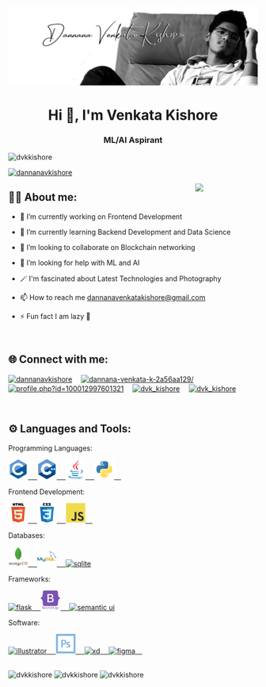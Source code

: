 <img src="https://github.com/dvkkishore/dvkkishore/blob/main/Untitled-1.jpg?raw=true">
<h1 align="center">Hi 👋, I'm Venkata Kishore</h1>
<h3 align="center">ML/AI Aspirant</h3>

<p align="left"> <img src="https://komarev.com/ghpvc/?username=dvkkishore&label=Profile%20views&color=0e75b6&style=flat" alt="dvkkishore" /> </p>

<p align="left"> <a href="https://twitter.com/dannanavkishore" target="blank"><img src="https://img.shields.io/twitter/follow/dannanavkishore?logo=twitter&style=for-the-badge" alt="dannanavkishore" /></a> </p>

<img align="right" src="https://media4.giphy.com/media/VekcnHOwOI5So/giphy.gif" width=25% >

<h2 align="left">👨‍💻 About me:</h3>

- 🔭 I’m currently working on Frontend Development

- 🌱 I’m currently learning Backend Development and Data Science

- 👯 I’m looking to collaborate on Blockchain networking

- 🤝 I’m looking for help with ML and AI

- 🪄 I'm fascinated about Latest Technologies and Photography

- 📫 How to reach me dannanavenkatakishore@gmail.com

- ⚡ Fun fact I am lazy 🦥
 </br>
<h2 align="left">🌐 Connect with me:</h3>
<p align="left">
<a href="https://twitter.com/dannanavkishore" target="blank"><img align="center" src="https://raw.githubusercontent.com/rahuldkjain/github-profile-readme-generator/master/src/images/icons/Social/twitter.svg" alt="dannanavkishore" height="30" width="40" /></a>&emsp;
<a href="https://linkedin.com/in/dannana-venkata-k-2a56aa129/" target="blank"><img align="center" src="https://raw.githubusercontent.com/rahuldkjain/github-profile-readme-generator/master/src/images/icons/Social/linked-in-alt.svg" alt="dannana-venkata-k-2a56aa129/" height="30" width="40" /></a>&emsp;
<a href="https://fb.com/profile.php?id=100012997601321" target="blank"><img align="center" src="https://raw.githubusercontent.com/rahuldkjain/github-profile-readme-generator/master/src/images/icons/Social/facebook.svg" alt="profile.php?id=100012997601321" height="30" width="40" /></a>&emsp;
<a href="https://instagram.com/dvk_kishore" target="blank"><img align="center" src="https://raw.githubusercontent.com/rahuldkjain/github-profile-readme-generator/master/src/images/icons/Social/instagram.svg" alt="dvk_kishore" height="30" width="40" /></a>&emsp;
<a href="https://www.codechef.com/users/dvk_kishore" target="blank"><img align="center" src="https://cdn.jsdelivr.net/npm/simple-icons@3.1.0/icons/codechef.svg" alt="dvk_kishore" height="30" width="40" /></a>
</p>
</br>
<h2 align="left">⚙️ Languages and Tools:</h3>

<p align="left"><p>Programming Languages:</p>
<a href="https://www.cprogramming.com/" target="_blank" rel="noreferrer">
    <img src="https://raw.githubusercontent.com/devicons/devicon/master/icons/c/c-original.svg" alt="c" width="40" height="40"/>&emsp;
  </a>
  <a href="https://www.w3schools.com/cpp/" target="_blank" rel="noreferrer"> 
    <img src="https://raw.githubusercontent.com/devicons/devicon/master/icons/cplusplus/cplusplus-original.svg" alt="cplusplus" width="40" height="40"/>&emsp; 
  </a>
  <a href="https://www.java.com" target="_blank" rel="noreferrer">
    <img src="https://raw.githubusercontent.com/devicons/devicon/master/icons/java/java-original.svg" alt="java" width="40" height="40"/>&emsp;
  </a>
  <a href="https://www.python.org" target="_blank" rel="noreferrer">
  <img src="https://raw.githubusercontent.com/devicons/devicon/master/icons/python/python-original.svg" alt="python" width="40" height="40"/>&emsp; 
</a>
</p>
 
<p align="left"><p>Frontend Development:</p>
  <a href="https://www.w3.org/html/" target="_blank" rel="noreferrer"> 
   <img src="https://raw.githubusercontent.com/devicons/devicon/master/icons/html5/html5-original-wordmark.svg" alt="html5" width="40" height="40"/>&emsp;
  </a>
  <a href="https://www.w3schools.com/css/" target="_blank" rel="noreferrer"> 
    <img src="https://raw.githubusercontent.com/devicons/devicon/master/icons/css3/css3-original-wordmark.svg" alt="css3" width="40" height="40"/>&emsp; 
  </a>
  <a href="https://developer.mozilla.org/en-US/docs/Web/JavaScript" target="_blank" rel="noreferrer"> 
    <img src="https://raw.githubusercontent.com/devicons/devicon/master/icons/javascript/javascript-original.svg" alt="javascript" width="40" height="40"/>&emsp;
  </a>
 </p>
 
 <p align="left"><p>Databases:</p>
  <a href="https://www.mongodb.com/" target="_blank" rel="noreferrer"> 
   <img src="https://raw.githubusercontent.com/devicons/devicon/master/icons/mongodb/mongodb-original-wordmark.svg" alt="mongodb" width="40" height="40"/>&emsp; 
 </a> 
 <a href="https://www.mysql.com/" target="_blank" rel="noreferrer">
  <img src="https://raw.githubusercontent.com/devicons/devicon/master/icons/mysql/mysql-original-wordmark.svg" alt="mysql" width="40" height="40"/>&emsp; 
 </a>
 <a href="https://www.sqlite.org/" target="_blank" rel="noreferrer"> 
 <img src="https://www.vectorlogo.zone/logos/sqlite/sqlite-icon.svg" alt="sqlite" width="40" height="40"/> 
 </a>
 </p>
 
 <p align="left"><p>Frameworks:</p>
  <a href="https://flask.palletsprojects.com/" target="_blank" rel="noreferrer"> <img src="https://www.vectorlogo.zone/logos/pocoo_flask/pocoo_flask-icon.svg" alt="flask" width="40" height="40"/>&emsp; </a>
  <a href="https://getbootstrap.com" target="_blank" rel="noreferrer"> <img src="https://raw.githubusercontent.com/devicons/devicon/master/icons/bootstrap/bootstrap-plain-wordmark.svg" alt="bootstrap" width="40" height="40"/>&emsp; </a>
  <a href="https://semantic-ui.com/" target="_blank" rel="noreferrer"> <img src="https://semantic-ui.com/images/logo.png" alt="semantic ui" width="40" height="40"/> </a>
 </p>
 
 <p align="left"><p>Software:</p>
 <a href="https://www.adobe.com/in/products/illustrator.html" target="_blank" rel="noreferrer">
    <img src="https://www.vectorlogo.zone/logos/adobe_illustrator/adobe_illustrator-icon.svg" alt="illustrator" width="40" height="40"/>&emsp; 
  </a>
  <a href="https://www.photoshop.com/en" target="_blank" rel="noreferrer">
  <img src="https://raw.githubusercontent.com/devicons/devicon/master/icons/photoshop/photoshop-line.svg" alt="photoshop" width="40" height="40"/>&emsp; 
</a>  
<a href="https://www.adobe.com/products/xd.html" target="_blank" rel="noreferrer">
  <img src="https://cdn.worldvectorlogo.com/logos/adobe-xd.svg" alt="xd" width="40" height="40"/>&emsp; 
</a>
  <a href="https://www.figma.com/" target="_blank" rel="noreferrer"> 
    <img src="https://www.vectorlogo.zone/logos/figma/figma-icon.svg" alt="figma" width="40" height="40"/>&emsp; 
  </a>
 </p>

</br>
<div>
 <img width=33% src="https://github-readme-stats.vercel.app/api/top-langs?username=dvkkishore&show_icons=true&locale=en&layout=compact" alt="dvkkishore">

<img width=33% src="https://github-readme-stats.vercel.app/api?username=dvkkishore&show_icons=true&locale=en" alt="dvkkishore">

<img width=33% src="https://github-readme-streak-stats.herokuapp.com/?user=dvkkishore&" alt="dvkkishore">
</div>
